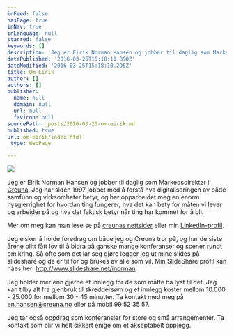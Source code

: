 ```yaml
---
inFeed: false
hasPage: true
inNav: true
inLanguage: null
starred: false
keywords: []
description: 'Jeg er Eirik Norman Hansen og jobber til daglig som Markedsdirektør i Creuna. Jeg har siden 1997 jobbet med å forstå hva digitaliseringen av både samfunn og virksomheter betyr, og har opparbeidet meg en enorm nysgjerrighet for hvordan ting fungerer, hva det kan bety for måten vi lever og arbeider på og hva det faktisk betyr når ting har kommet for å bli.'
datePublished: '2016-03-25T15:18:11.890Z'
dateModified: '2016-03-25T15:18:10.295Z'
title: Om Eirik
author: []
authors: []
publisher:
  name: null
  domain: null
  url: null
  favicon: null
sourcePath: _posts/2016-03-25-om-eirik.md
published: true
url: om-eirik/index.html
_type: WebPage

---
```

![](https://the-grid-user-content.s3-us-west-2.amazonaws.com/146d6911-e616-4b0f-8d13-b15ae825191f.jpg)

Jeg er Eirik Norman Hansen og jobber til daglig som Markedsdirektør i [Creuna][0]. Jeg har siden 1997 jobbet med å forstå hva digitaliseringen av både samfunn og virksomheter betyr, og har opparbeidet meg en enorm nysgjerrighet for hvordan ting fungerer, hva det kan bety for måten vi lever og arbeider på og hva det faktisk betyr når ting har kommet for å bli.

Mer om meg kan man lese se på [creunas nettsider][1] eller min [LinkedIn-profil][2].

Jeg elsker å holde foredrag om både jeg og Creuna tror på, og har de siste årene blitt fått lov til å bidra på ganske mange konferanser og scener rundt om kring. Så ofte som det lar seg gjøre legger jeg ut mine slides på slideshare og de er til for og brukes av alle som vil. Min SlideShare profil kan nåes her: http://www.slideshare.net/inorman

Jeg holder mer enn gjerne et innlegg for de som måtte ha lyst til det. Jeg kan tilby alt fra gjenbruk til skreddersøm og et innlegg koster mellom 10.000 - 25.000 for mellom 30 - 45 minutter. Ta kontakt med meg på en.hansen@creuna.no eller på mobil 99 52 35 57\.

Jeg tar også oppdrag som konferansier for store og små arrangementer. Ta kontakt som blir vi helt sikkert enige om et akseptabelt opplegg.

[0]: www.creuna.no
[1]: http://www.creuna.no/om-oss/medarbeidere/eirik-norman-hansen/
[2]: https://no.linkedin.com/in/eirik